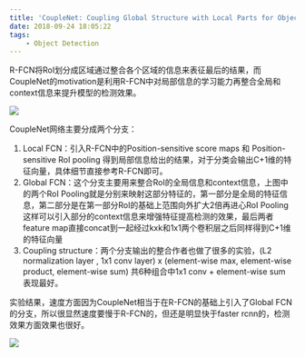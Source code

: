 ```yaml
---
title: 'CoupleNet: Coupling Global Structure with Local Parts for Object Detection'
date: 2018-09-24 18:05:22
tags:
    - Object Detection
---
```

R-FCN将RoI划分成区域通过整合各个区域的信息来表征最后的结果，而CoupleNet的motivation是利用R-FCN中对局部信息的学习能力再整合全局和context信息来提升模型的检测效果。

![](CoupleNet-Coupling-Global-Structure-with-Local-Parts-for-Object-Detection-image002.png)

CoupleNet网络主要分成两个分支：
1. Local FCN：引入R-FCN中的Position-sensitive score maps 和 Position-sensitive RoI pooling 得到局部信息给出的结果，对于分类会输出C+1维的特征向量，具体细节直接参考R-FCN即可。
2. Global FCN：这个分支主要用来整合RoI的全局信息和context信息，上图中的两个RoI Pooling就是分别来映射这部分特征的，第一部分是全局的特征信息，第二部分是在第一部分RoI的基础上范围向外扩大2倍再进心RoI Pooling这样可以引入部分的context信息来增强特征提高检测的效果，最后两者feature map直接concat到一起经过kxk和1x1两个卷积层之后同样得到C+1维的特征向量
3. Coupling structure：两个分支输出的整合作者也做了很多的实验，(L2 normalization layer , 1x1 conv layer)  x (element-wise max, element-wise product, element-wise sum) 共6种组合中1x1 conv + element-wise sum 表现最好。

实验结果，速度方面因为CoupleNet相当于在R-FCN的基础上引入了Global FCN的分支，所以很显然速度要慢于R-FCN的，但还是明显快于faster rcnn的，检测效果方面效果也很好。

![](CoupleNet-Coupling-Global-Structure-with-Local-Parts-for-Object-Detection-image003.png)

